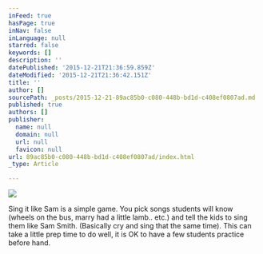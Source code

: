 ```yaml
---
inFeed: true
hasPage: true
inNav: false
inLanguage: null
starred: false
keywords: []
description: ''
datePublished: '2015-12-21T21:36:59.859Z'
dateModified: '2015-12-21T21:36:42.151Z'
title: ''
author: []
sourcePath: _posts/2015-12-21-89ac85b0-c080-448b-bd1d-c408ef0807ad.md
published: true
authors: []
publisher:
  name: null
  domain: null
  url: null
  favicon: null
url: 89ac85b0-c080-448b-bd1d-c408ef0807ad/index.html
_type: Article

---
```

![](https://s3-us-west-2.amazonaws.com/the-grid-img/p/744d70314c59b6c1c5f20e5f0c12dc8459fc78f3.jpg)

Sing it like Sam is a simple game. You pick songs students will know (wheels on the bus, marry had a little lamb.. etc.) and tell the kids to sing them like Sam Smith. (Basically cry and sing that the same time). This can take a little prep time to do well, it is OK to have a few students practice before hand.
